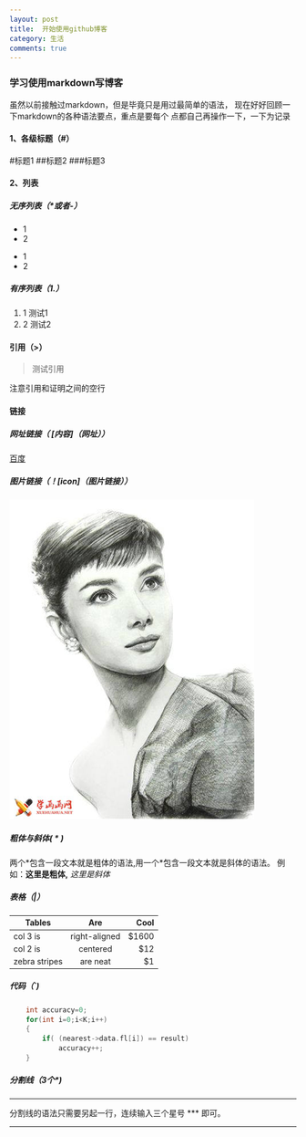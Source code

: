 ```yaml
---
layout: post
title:  开始使用github博客
category: 生活
comments: true
---
```

### 学习使用markdown写博客
虽然以前接触过markdown，但是毕竟只是用过最简单的语法，
现在好好回顾一下markdown的各种语法要点，重点是要每个
点都自己再操作一下，一下为记录
#### 1、各级标题（#）
#标题1
##标题2
###标题3
#### 2、列表
##### 无序列表（*或者-）
* 1
* 2
- 1
- 2

##### 有序列表（1.）
1. 1 测试1
2. 2 测试2

#### 引用（>）
> 测试引用

注意引用和证明之间的空行
#### 链接
##### 网址链接（ [内容]（网址））
[百度](http:\\www.baidu.com)
##### 图片链接（！[icon]（图片链接））
![icon](/images/test.jpg)
##### 粗体与斜体( * )
两个\*包含一段文本就是粗体的语法,用一个\*包含一段文本就是斜体的语法。
例如：**这里是粗体,** *这里是斜体*
##### 表格（|）
| Tables        | Are           | Cool  |
| ------------- |:-------------:| -----:|
| col 3 is      | right-aligned | $1600 |
| col 2 is      | centered      |   $12 |
| zebra stripes | are neat      |    $1 |
##### 代码（`)
```c
    int accuracy=0;
    for(int i=0;i<K;i++)
	{
		if( (nearest->data.fl[i]) == result)
            accuracy++;
	}
```
##### 分割线（3个*)
***
分割线的语法只需要另起一行，连续输入三个星号 *** 即可。
***
